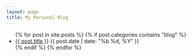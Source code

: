 ```yaml
---
layout: page
title: My Personal Blog
---
```



<section>
  <ul class="post-list">
    {% for post in site.posts %}
    {% if post.categories contains "blog" %}
    <li>
      <a href="{{ post.url | prepend: site.baseurl }}">{{ post.title }}</a> <time datetime="{{ post.date | date_to_xmlschema }}">{{ post.date | date: "%b %d, %Y" }}</time>
    </li>
    {% endif %}
    {% endfor %}
  </ul>
</section>